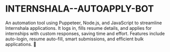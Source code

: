 # INTERNSHALA--AUTOAPPLY-BOT
An automation tool using Puppeteer, Node.js, and JavaScript to streamline Internshala applications. It logs in, fills resume details, and applies for internships with custom responses, saving time and effort. Features include auto-login, resume auto-fill, smart submissions, and efficient bulk applications. 🎯

